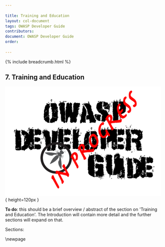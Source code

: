 ```yaml
---

title: Training and Education
layout: col-document
tags: OWASP Developer Guide
contributors:
document: OWASP Developer Guide
order:

---
```


{% include breadcrumb.html %}

## 7. Training and Education

![Developer Guide](../assets/images/dg_wip.png){ height=120px }

**To do**: this should be a brief overview / abstract of the section on 'Training and Education'.
The Introduction will contain more detail and the further sections will expand on that.

Sections:

\newpage
